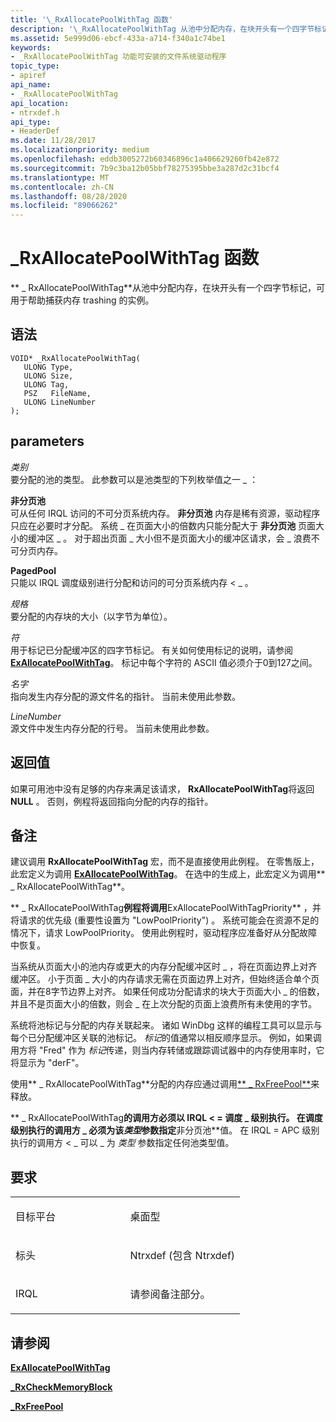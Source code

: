 ```yaml
---
title: '\_RxAllocatePoolWithTag 函数'
description: '\_RxAllocatePoolWithTag 从池中分配内存，在块开头有一个四字节标记，可用于帮助捕获内存 trashing 的实例。'
ms.assetid: 5e999d06-ebcf-433a-a714-f340a1c74be1
keywords:
- _RxAllocatePoolWithTag 功能可安装的文件系统驱动程序
topic_type:
- apiref
api_name:
- _RxAllocatePoolWithTag
api_location:
- ntrxdef.h
api_type:
- HeaderDef
ms.date: 11/28/2017
ms.localizationpriority: medium
ms.openlocfilehash: eddb3005272b60346896c1a406629260fb42e872
ms.sourcegitcommit: 7b9c3ba12b05bbf78275395bbe3a287d2c31bcf4
ms.translationtype: MT
ms.contentlocale: zh-CN
ms.lasthandoff: 08/28/2020
ms.locfileid: "89066262"
---
```

# <a name="_rxallocatepoolwithtag-function"></a>\_RxAllocatePoolWithTag 函数


** \_ RxAllocatePoolWithTag**从池中分配内存，在块开头有一个四字节标记，可用于帮助捕获内存 trashing 的实例。

<a name="syntax"></a>语法
------

```ManagedCPlusPlus
VOID* _RxAllocatePoolWithTag(
   ULONG Type,
   ULONG Size,
   ULONG Tag,
   PSZ   FileName,
   ULONG LineNumber
);
```

<a name="parameters"></a>parameters
----------

*类别*   
要分配的池的类型。 此参数可以是池类型的下列枚举值之一 \_ ：

<a href="" id="nonpagedpool"></a>**非分页池**  
可从任何 IRQL 访问的不可分页系统内存。 **非分页池** 内存是稀有资源，驱动程序只应在必要时才分配。 系统 \_ 在页面大小的倍数内只能分配大于 **非分页池** 页面大小的缓冲区 \_ 。 对于超出页面 \_ 大小但不是页面大小的缓冲区请求，会 \_ 浪费不可分页内存。

<a href="" id="pagedpool"></a>**PagedPool**  
只能以 IRQL 调度级别进行分配和访问的可分页系统内存 &lt; \_ 。

*规格*   
要分配的内存块的大小（以字节为单位）。

*符*   
用于标记已分配缓冲区的四字节标记。 有关如何使用标记的说明，请参阅 [**ExAllocatePoolWithTag**](/windows-hardware/drivers/ddi/wdm/nf-wdm-exallocatepoolwithtag)。 标记中每个字符的 ASCII 值必须介于0到127之间。

*名字*   
指向发生内存分配的源文件名的指针。 当前未使用此参数。

*LineNumber*   
源文件中发生内存分配的行号。 当前未使用此参数。

<a name="return-value"></a>返回值
------------

如果可用池中没有足够的内存来满足该请求， **RxAllocatePoolWithTag**将返回**NULL** 。 否则，例程将返回指向分配的内存的指针。

<a name="remarks"></a>备注
-------

建议调用 **RxAllocatePoolWithTag** 宏，而不是直接使用此例程。 在零售版上，此宏定义为调用 [**ExAllocatePoolWithTag**](/windows-hardware/drivers/ddi/wdm/nf-wdm-exallocatepoolwithtag)。 在选中的生成上，此宏定义为调用** \_ RxAllocatePoolWithTag**。

** \_ RxAllocatePoolWithTag**例程将调用**ExAllocatePoolWithTagPriority** ，并将请求的优先级 (重要性设置为 "LowPoolPriority") 。 系统可能会在资源不足的情况下，请求 LowPoolPriority。 使用此例程时，驱动程序应准备好从分配故障中恢复。

当系统从页面大小的池内存或更大的内存分配缓冲区时 \_ ，将在页面边界上对齐缓冲区。 小于页面 \_ 大小的内存请求无需在页面边界上对齐，但始终适合单个页面，并在8字节边界上对齐。 如果任何成功分配请求的块大于页面大小 \_ 的倍数，并且不是页面大小的倍数，则会 \_ 在上次分配的页面上浪费所有未使用的字节。

系统将池标记与分配的内存关联起来。 诸如 WinDbg 这样的编程工具可以显示与每个已分配缓冲区关联的池标记。 *标记*的值通常以相反顺序显示。 例如，如果调用方将 "Fred" 作为 *标记*传递，则当内存转储或跟踪调试器中的内存使用率时，它将显示为 "derF"。

使用** \_ RxAllocatePoolWithTag**分配的内存应通过调用[** \_ RxFreePool**](-rxfreepool.md)来释放。

** \_ RxAllocatePoolWithTag**的调用方必须以 IRQL &lt; = 调度 \_ 级别执行。 在调度级别执行的调用方 \_ 必须为该*类型*参数指定**非分页池**值。 在 IRQL = APC 级别执行的调用方 &lt; \_ 可以 \_ 为 *类型* 参数指定任何池类型值。

<a name="requirements"></a>要求
------------

<table>
<colgroup>
<col width="50%" />
<col width="50%" />
</colgroup>
<tbody>
<tr class="odd">
<td align="left"><p>目标平台</p></td>
<td align="left">桌面型</td>
</tr>
<tr class="even">
<td align="left"><p>标头</p></td>
<td align="left">Ntrxdef (包含 Ntrxdef) </td>
</tr>
<tr class="odd">
<td align="left"><p>IRQL</p></td>
<td align="left"><p>请参阅备注部分。</p></td>
</tr>
</tbody>
</table>

## <a name="see-also"></a>请参阅


[**ExAllocatePoolWithTag**](/windows-hardware/drivers/ddi/wdm/nf-wdm-exallocatepoolwithtag)

[**\_RxCheckMemoryBlock**](-rxcheckmemoryblock.md)

[**\_RxFreePool**](-rxfreepool.md)

 

